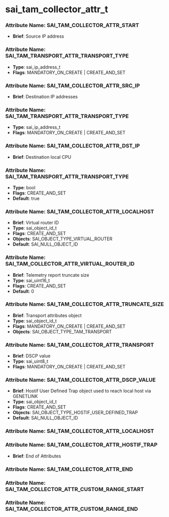 # **sai_tam_collector_attr_t**
### Attribute Name: **SAI_TAM_COLLECTOR_ATTR_START**
- **Brief**: Source IP address

### Attribute Name: **SAI_TAM_TRANSPORT_ATTR_TRANSPORT_TYPE**
- **Type**: sai_ip_address_t
- **Flags**: MANDATORY_ON_CREATE | CREATE_AND_SET

### Attribute Name: **SAI_TAM_COLLECTOR_ATTR_SRC_IP**
- **Brief**: Destination IP addresses

### Attribute Name: **SAI_TAM_TRANSPORT_ATTR_TRANSPORT_TYPE**
- **Type**: sai_ip_address_t
- **Flags**: MANDATORY_ON_CREATE | CREATE_AND_SET

### Attribute Name: **SAI_TAM_COLLECTOR_ATTR_DST_IP**
- **Brief**: Destination local CPU

### Attribute Name: **SAI_TAM_TRANSPORT_ATTR_TRANSPORT_TYPE**
- **Type**: bool
- **Flags**: CREATE_AND_SET
- **Default**: true

### Attribute Name: **SAI_TAM_COLLECTOR_ATTR_LOCALHOST**
- **Brief**: Virtual router ID
- **Type**: sai_object_id_t
- **Flags**: CREATE_AND_SET
- **Objects**: SAI_OBJECT_TYPE_VIRTUAL_ROUTER
- **Default**: SAI_NULL_OBJECT_ID

### Attribute Name: **SAI_TAM_COLLECTOR_ATTR_VIRTUAL_ROUTER_ID**
- **Brief**: Telemetry report truncate size
- **Type**: sai_uint16_t
- **Flags**: CREATE_AND_SET
- **Default**: 0

### Attribute Name: **SAI_TAM_COLLECTOR_ATTR_TRUNCATE_SIZE**
- **Brief**: Transport attributes object
- **Type**: sai_object_id_t
- **Flags**: MANDATORY_ON_CREATE | CREATE_AND_SET
- **Objects**: SAI_OBJECT_TYPE_TAM_TRANSPORT

### Attribute Name: **SAI_TAM_COLLECTOR_ATTR_TRANSPORT**
- **Brief**: DSCP value
- **Type**: sai_uint8_t
- **Flags**: MANDATORY_ON_CREATE | CREATE_AND_SET

### Attribute Name: **SAI_TAM_COLLECTOR_ATTR_DSCP_VALUE**
- **Brief**: Hostif User Defined Trap object used to reach local host via GENETLINK
- **Type**: sai_object_id_t
- **Flags**: CREATE_AND_SET
- **Objects**: SAI_OBJECT_TYPE_HOSTIF_USER_DEFINED_TRAP
- **Default**: SAI_NULL_OBJECT_ID

### Attribute Name: **SAI_TAM_COLLECTOR_ATTR_LOCALHOST**

### Attribute Name: **SAI_TAM_COLLECTOR_ATTR_HOSTIF_TRAP**
- **Brief**: End of Attributes

### Attribute Name: **SAI_TAM_COLLECTOR_ATTR_END**

### Attribute Name: **SAI_TAM_COLLECTOR_ATTR_CUSTOM_RANGE_START**

### Attribute Name: **SAI_TAM_COLLECTOR_ATTR_CUSTOM_RANGE_END**



